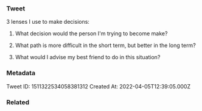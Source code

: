 ### Tweet
3 lenses I use to make decisions:

1. What decision would the person I'm trying to become make?

2. What path is more difficult in the short term, but better in the long term?

3. What would I advise my best friend to do in this situation?

### Metadata
Tweet ID: 1511322534058381312
Created At: 2022-04-05T12:39:05.000Z

### Related

